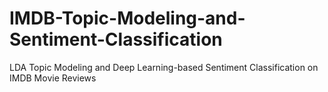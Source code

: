# IMDB-Topic-Modeling-and-Sentiment-Classification
LDA Topic Modeling and Deep Learning-based Sentiment Classification on IMDB Movie Reviews

